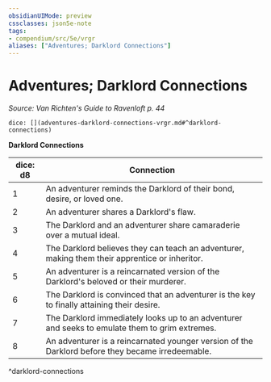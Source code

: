 ```yaml
---
obsidianUIMode: preview
cssclasses: json5e-note
tags:
- compendium/src/5e/vrgr
aliases: ["Adventures; Darklord Connections"]
---
```

# Adventures; Darklord Connections
*Source: Van Richten's Guide to Ravenloft p. 44* 

`dice: [](adventures-darklord-connections-vrgr.md#^darklord-connections)`

**Darklord Connections**

| dice: d8 | Connection |
|----------|------------|
| 1 | An adventurer reminds the Darklord of their bond, desire, or loved one. |
| 2 | An adventurer shares a Darklord's flaw. |
| 3 | The Darklord and an adventurer share camaraderie over a mutual ideal. |
| 4 | The Darklord believes they can teach an adventurer, making them their apprentice or inheritor. |
| 5 | An adventurer is a reincarnated version of the Darklord's beloved or their murderer. |
| 6 | The Darklord is convinced that an adventurer is the key to finally attaining their desire. |
| 7 | The Darklord immediately looks up to an adventurer and seeks to emulate them to grim extremes. |
| 8 | An adventurer is a reincarnated younger version of the Darklord before they became irredeemable. |
^darklord-connections